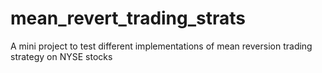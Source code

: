 # mean_revert_trading_strats
A mini project to test different implementations of mean reversion trading strategy on NYSE stocks
